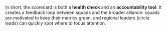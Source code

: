In short, the scorecard is both a **health check** and an **accountability tool**. It creates a feedback loop between squads and the broader alliance: squads are motivated to keep their metrics green, and regional leaders (circle leads) can quickly spot where to focus attention.